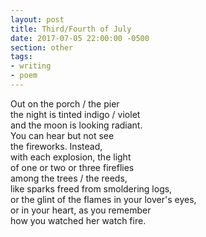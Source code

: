 ```yaml
---
layout: post
title: Third/Fourth of July
date: 2017-07-05 22:00:00 -0500
section: other
tags:
- writing
- poem
---
```


Out on the porch / the pier  
the night is tinted indigo / violet  
and the moon is looking radiant.  
You can hear but not see  
the fireworks. Instead,  
with each explosion, the light  
of one or two or three fireflies  
among the trees / the reeds,  
like sparks freed from smoldering logs,  
or the glint of the flames in your lover's eyes,  
or in your heart, as you remember  
how you watched her watch fire.  
